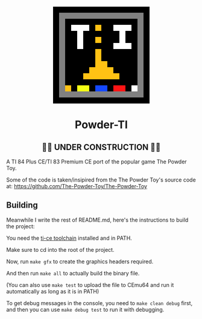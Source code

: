 <p align="center">
  <img src="logo.png" align="center"></img>
  <h1 align="center">Powder-TI</h1>
</p>

<h2 align="center"> 🚧🚧 UNDER CONSTRUCTION 🚧🚧</h2>

A TI 84 Plus CE/TI 83 Premium CE port of the popular game The Powder Toy.

Some of the code is taken/insipired from the The Powder Toy's source code at: https://github.com/The-Powder-Toy/The-Powder-Toy


## Building

Meanwhile I write the rest of README.md, here's the instructions to build the project:

You need the [ti-ce toolchain](https://github.com/CE-Programming/toolchain) installed and in PATH.

Make sure to cd into the root of the project.

Now, run `make gfx` to create the graphics headers required.

And then run `make all` to actually build the binary file.

(You can also use `make test` to upload the file to CEmu64 and run it automatically as long as it is in PATH)

To get debug messages in the console, you need to `make clean debug` first, and then you can use `make debug test` to run it with debugging.
